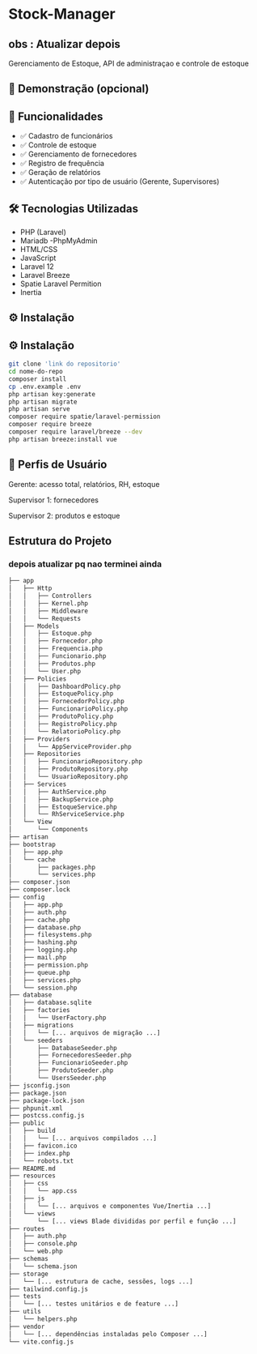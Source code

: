 # Stock-Manager
## obs :  Atualizar depois
 Gerenciamento de Estoque, API de administraçao e controle de estoque

## 📸 Demonstração (opcional)



## 🚀 Funcionalidades

- ✅ Cadastro de funcionários
- ✅ Controle de estoque
- ✅ Gerenciamento de fornecedores
- ✅ Registro de frequência
- ✅ Geração de relatórios
- ✅ Autenticação por tipo de usuário (Gerente, Supervisores)

## 🛠️ Tecnologias Utilizadas

- PHP (Laravel)
- Mariadb
-PhpMyAdmin
- HTML/CSS
- JavaScript
- Laravel 12
- Laravel Breeze
- Spatie Laravel Permition
- Inertia


## ⚙️ Instalação

## ⚙️ Instalação

```bash
git clone 'link do repositorio'
cd nome-do-repo
composer install
cp .env.example .env
php artisan key:generate
php artisan migrate
php artisan serve
composer require spatie/laravel-permission
composer require breeze
composer require laravel/breeze --dev
php artisan breeze:install vue
```
## 👤 Perfis de Usuário
Gerente: acesso total, relatórios, RH, estoque

Supervisor 1: fornecedores

Supervisor 2: produtos e estoque

## Estrutura do Projeto

  ### depois atualizar pq nao terminei ainda
 ```bash
├── app
│   ├── Http
│   │   ├── Controllers
│   │   ├── Kernel.php
│   │   ├── Middleware
│   │   └── Requests
│   ├── Models
│   │   ├── Estoque.php
│   │   ├── Fornecedor.php
│   │   ├── Frequencia.php
│   │   ├── Funcionario.php
│   │   ├── Produtos.php
│   │   └── User.php
│   ├── Policies
│   │   ├── DashboardPolicy.php
│   │   ├── EstoquePolicy.php
│   │   ├── FornecedorPolicy.php
│   │   ├── FuncionarioPolicy.php
│   │   ├── ProdutoPolicy.php
│   │   ├── RegistroPolicy.php
│   │   └── RelatorioPolicy.php
│   ├── Providers
│   │   └── AppServiceProvider.php
│   ├── Repositories
│   │   ├── FuncionarioRepository.php
│   │   ├── ProdutoRepository.php
│   │   └── UsuarioRepository.php
│   ├── Services
│   │   ├── AuthService.php
│   │   ├── BackupService.php
│   │   ├── EstoqueService.php
│   │   └── RhServiceService.php
│   └── View
│       └── Components
├── artisan
├── bootstrap
│   ├── app.php
│   └── cache
│       ├── packages.php
│       └── services.php
├── composer.json
├── composer.lock
├── config
│   ├── app.php
│   ├── auth.php
│   ├── cache.php
│   ├── database.php
│   ├── filesystems.php
│   ├── hashing.php
│   ├── logging.php
│   ├── mail.php
│   ├── permission.php
│   ├── queue.php
│   ├── services.php
│   └── session.php
├── database
│   ├── database.sqlite
│   ├── factories
│   │   └── UserFactory.php
│   ├── migrations
│   │   └── [... arquivos de migração ...]
│   └── seeders
│       ├── DatabaseSeeder.php
│       ├── FornecedoresSeeder.php
│       ├── FuncionarioSeeder.php
│       ├── ProdutoSeeder.php
│       └── UsersSeeder.php
├── jsconfig.json
├── package.json
├── package-lock.json
├── phpunit.xml
├── postcss.config.js
├── public
│   ├── build
│   │   └── [... arquivos compilados ...]
│   ├── favicon.ico
│   ├── index.php
│   └── robots.txt
├── README.md
├── resources
│   ├── css
│   │   └── app.css
│   ├── js
│   │   └── [... arquivos e componentes Vue/Inertia ...]
│   └── views
│       └── [... views Blade divididas por perfil e função ...]
├── routes
│   ├── auth.php
│   ├── console.php
│   └── web.php
├── schemas
│   └── schema.json
├── storage
│   └── [... estrutura de cache, sessões, logs ...]
├── tailwind.config.js
├── tests
│   └── [... testes unitários e de feature ...]
├── utils
│   └── helpers.php
├── vendor
│   └── [... dependências instaladas pelo Composer ...]
└── vite.config.js
```
